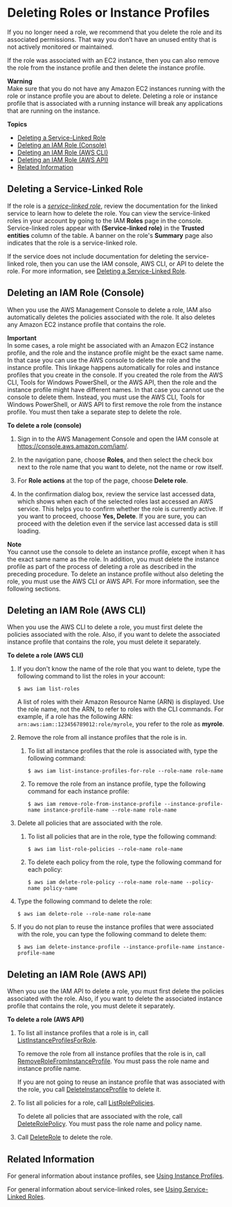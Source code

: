 # Deleting Roles or Instance Profiles<a name="id_roles_manage_delete"></a>

If you no longer need a role, we recommend that you delete the role and its associated permissions\. That way you don’t have an unused entity that is not actively monitored or maintained\. 

If the role was associated with an EC2 instance, then you can also remove the role from the instance profile and then delete the instance profile\.

**Warning**  
Make sure that you do not have any Amazon EC2 instances running with the role or instance profile you are about to delete\. Deleting a role or instance profile that is associated with a running instance will break any applications that are running on the instance\.

**Topics**
+ [Deleting a Service\-Linked Role](#id_roles_manage_delete_slr)
+ [Deleting an IAM Role \(Console\)](#roles-managingrole-deleting-console)
+ [Deleting an IAM Role \(AWS CLI\)](#roles-managingrole-deleting-cli)
+ [Deleting an IAM Role \(AWS API\)](#roles-managingrole-deleting-api)
+ [Related Information](#roles-managingrole-deleting-related-info)

## Deleting a Service\-Linked Role<a name="id_roles_manage_delete_slr"></a>

If the role is a *[service\-linked role](id_roles_terms-and-concepts.md#iam-term-service-linked-role)*, review the documentation for the linked service to learn how to delete the role\. You can view the service\-linked roles in your account by going to the IAM **Roles** page in the console\. Service\-linked roles appear with **\(Service\-linked role\)** in the **Trusted entities** column of the table\. A banner on the role's **Summary** page also indicates that the role is a service\-linked role\.

If the service does not include documentation for deleting the service\-linked role, then you can use the IAM console, AWS CLI, or API to delete the role\. For more information, see [Deleting a Service\-Linked Role](using-service-linked-roles.md#delete-service-linked-role)\.

## Deleting an IAM Role \(Console\)<a name="roles-managingrole-deleting-console"></a>

When you use the AWS Management Console to delete a role, IAM also automatically deletes the policies associated with the role\. It also deletes any Amazon EC2 instance profile that contains the role\.

**Important**  
In some cases, a role might be associated with an Amazon EC2 instance profile, and the role and the instance profile might be the exact same name\. In that case you can use the AWS console to delete the role and the instance profile\. This linkage happens automatically for roles and instance profiles that you create in the console\. If you created the role from the AWS CLI, Tools for Windows PowerShell, or the AWS API, then the role and the instance profile might have different names\. In that case you cannot use the console to delete them\. Instead, you must use the AWS CLI, Tools for Windows PowerShell, or AWS API to first remove the role from the instance profile\. You must then take a separate step to delete the role\.

**To delete a role \(console\)**

1. Sign in to the AWS Management Console and open the IAM console at [https://console\.aws\.amazon\.com/iam/](https://console.aws.amazon.com/iam/)\.

1. In the navigation pane, choose **Roles**, and then select the check box next to the role name that you want to delete, not the name or row itself\. 

1. For **Role actions** at the top of the page, choose **Delete role**\.

1. In the confirmation dialog box, review the service last accessed data, which shows when each of the selected roles last accessed an AWS service\. This helps you to confirm whether the role is currently active\. If you want to proceed, choose **Yes, Delete**\. If you are sure, you can proceed with the deletion even if the service last accessed data is still loading\.

**Note**  
You cannot use the console to delete an instance profile, except when it has the exact same name as the role\. In addition, you must delete the instance profile as part of the process of deleting a role as described in the preceding procedure\. To delete an instance profile without also deleting the role, you must use the AWS CLI or AWS API\. For more information, see the following sections\.

## Deleting an IAM Role \(AWS CLI\)<a name="roles-managingrole-deleting-cli"></a>

When you use the AWS CLI to delete a role, you must first delete the policies associated with the role\. Also, if you want to delete the associated instance profile that contains the role, you must delete it separately\.

**To delete a role \(AWS CLI\)**

1. If you don't know the name of the role that you want to delete, type the following command to list the roles in your account:

   ```
   $ aws iam list-roles
   ```

   A list of roles with their Amazon Resource Name \(ARN\) is displayed\. Use the role name, not the ARN, to refer to roles with the CLI commands\. For example, if a role has the following ARN: `arn:aws:iam::123456789012:role/myrole`, you refer to the role as **myrole**\.

1. Remove the role from all instance profiles that the role is in\.

   1. To list all instance profiles that the role is associated with, type the following command:

      ```
      $ aws iam list-instance-profiles-for-role --role-name role-name
      ```

   1. To remove the role from an instance profile, type the following command for each instance profile:

      ```
      $ aws iam remove-role-from-instance-profile --instance-profile-name instance-profile-name --role-name role-name
      ```

1. Delete all policies that are associated with the role\.

   1. To list all policies that are in the role, type the following command:

      ```
      $ aws iam list-role-policies --role-name role-name
      ```

   1. To delete each policy from the role, type the following command for each policy: 

      ```
      $ aws iam delete-role-policy --role-name role-name --policy-name policy-name
      ```

1. Type the following command to delete the role:

   ```
   $ aws iam delete-role --role-name role-name
   ```

1. If you do not plan to reuse the instance profiles that were associated with the role, you can type the following command to delete them:

   ```
   $ aws iam delete-instance-profile --instance-profile-name instance-profile-name
   ```

## Deleting an IAM Role \(AWS API\)<a name="roles-managingrole-deleting-api"></a>

When you use the IAM API to delete a role, you must first delete the policies associated with the role\. Also, if you want to delete the associated instance profile that contains the role, you must delete it separately\.

**To delete a role \(AWS API\)**

1. To list all instance profiles that a role is in, call [ListInstanceProfilesForRole](https://docs.aws.amazon.com/IAM/latest/APIReference/API_ListInstanceProfilesForRole.html)\.

   To remove the role from all instance profiles that the role is in, call [RemoveRoleFromInstanceProfile](https://docs.aws.amazon.com/IAM/latest/APIReference/API_RemoveRoleFromInstanceProfile.html)\. You must pass the role name and instance profile name\. 

   If you are not going to reuse an instance profile that was associated with the role, you call [DeleteInstanceProfile](https://docs.aws.amazon.com/IAM/latest/APIReference/API_DeleteInstanceProfile.html) to delete it\.

1. To list all policies for a role, call [ListRolePolicies](https://docs.aws.amazon.com/IAM/latest/APIReference/API_ListRolePolicies.html)\.

   To delete all policies that are associated with the role, call [DeleteRolePolicy](https://docs.aws.amazon.com/IAM/latest/APIReference/API_DeleteRolePolicy.html)\. You must pass the role name and policy name\. 

1. Call [DeleteRole](https://docs.aws.amazon.com/IAM/latest/APIReference/API_DeleteRole.html) to delete the role\.

## Related Information<a name="roles-managingrole-deleting-related-info"></a>

For general information about instance profiles, see [Using Instance Profiles](id_roles_use_switch-role-ec2_instance-profiles.md)\.

For general information about service\-linked roles, see [Using Service\-Linked Roles](using-service-linked-roles.md)\.